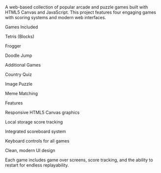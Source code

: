 A web-based collection of popular arcade and puzzle games built with HTML5 Canvas and JavaScript. This project features four engaging games with scoring systems and modern web interfaces.

Games Included

Tetris (Blocks)

Frogger

Doodle Jump

Additional Games

Country Quiz

Image Puzzle

Meme Matching

Features

Responsive HTML5 Canvas graphics

Local storage score tracking

Integrated scoreboard system

Keyboard controls for all games

Clean, modern UI design

Each game includes game over screens, score tracking, and the ability to restart for endless replayability.
